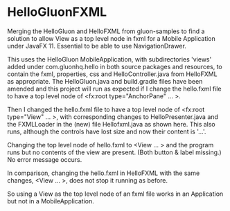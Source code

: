 # HelloGluonFXML
Merging the HelloGluon and HelloFXML from gluon-samples to find a solution to allow View as a top level node 
in fxml for a Mobile Application under JavaFX 11. Essential to be able to use NavigationDrawer.

This uses the HelloGluon MobileApplication, with subdirectories 'views' added under com.gluonhq.hello in both 
source packages and resources, to contain the fxml, properties, css and HelloController.java from HelloFXML as appropriate. 
The HelloGluon.java and build.gradle files have been amended and this project will run as expected 
if I change the hello.fxml file to have a top level node of  <fx:root type="AnchorPane" ... >.

Then I changed the hello.fxml file to have a top level node of  <fx:root type="View" ... >, with corresponding changes 
to HelloPresenter.java and the FXMLLoader in the (new) file Hellofxml.java as shown here. 
This also runs, although the controls have lost size and now their content is '...'.

Changing the top level node of hello.fxml to <View ... > and the program runs but no contents of the view are present. 
(Both button & label missing.) No error message occurs. 

In comparison, changing the hello.fxml in HelloFXML with the same changes,  <View ... >, 
does not stop it running as before. 

So using a View as the top level node of an fxml file works in an Application but not in a MobileApplication.
